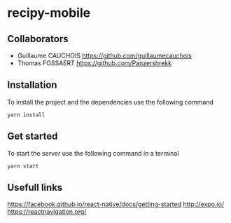 # recipy-mobile

## Collaborators
* Guillaume CAUCHOIS <https://github.com/guillaumecauchois>
* Thomas FOSSAERT <https://github.com/Panzershrekk>

## Installation
To install the project and the dependencies use the following command
```
yarn install
```


## Get started

To start the server use the following command in a terminal
```
yarn start
```

## Usefull links
https://facebook.github.io/react-native/docs/getting-started
http://expo.io/
https://reactnavigation.org/
